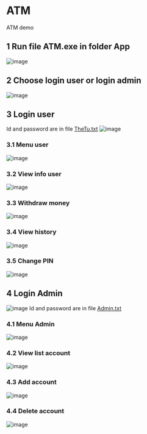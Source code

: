 # ATM
 ATM demo

## 1 Run file ATM.exe in folder App
![image](./Demo/ATM.png)
## 2 Choose login user or login admin
![image](./Demo/manhinhchinh.png)
## 3 Login user
Id and password are in file [TheTu.txt](./App/TheTu.txt)
![image](./Demo/manhinhdangnhapuser.png)
### 3.1 Menu user
![image](./Demo/menuuser.png)
### 3.2 View info user
![image](./Demo/xemthongtintaikhoan.png)
### 3.3 Withdraw money
![image](./Demo/ruttien.png)
### 3.4 View history
![image](./Demo/lichsugiaodich.png)
### 3.5 Change PIN
![image](./Demo/doimapin.png)
## 4 Login Admin
![image](./Demo/manhinhdangnhapadmin.png)
Id and password are in file [Admin.txt](./App/Admin.txt)
### 4.1 Menu Admin
![image](./Demo/menuadmin.png)
### 4.2 View list account
![image](./Demo/danhsachtaikhoan.png)
### 4.3 Add account
![image](./Demo/taotaikhoan.png)
### 4.4 Delete account
![image](./Demo/xoataikhoan.png)
